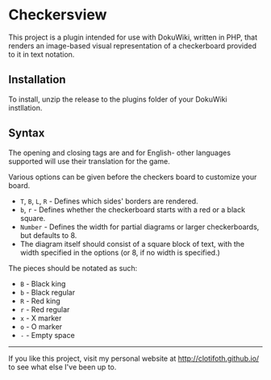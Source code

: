 Checkersview
======

This project is a plugin intended for use with DokuWiki, written in PHP, that renders an image-based visual representation of a checkerboard provided to it in text notation.

Installation
------
To install, unzip the release to the plugins folder of your DokuWiki instllation.

Syntax
------
The opening and closing tags are and for English- other languages supported will use their translation for the game.

Various options can be given before the checkers board to customize your board.

- `T`, `B`, `L`, `R` - Defines which sides' borders are rendered.
- `b`, `r` - Defines whether the checkerboard starts with a red or a black square.
- `Number` - Defines the width for partial diagrams or larger checkerboards, but defaults to 8.
- The diagram itself should consist of a square block of text, with the width specified in the options (or 8, if no width is specified.)

The pieces should be notated as such:

- `B` - Black king
- `b` - Black regular
- `R` - Red king
- `r` - Red regular
- `x` - X marker
- `o` - O marker
- `-` - Empty space


----

If you like this project, visit my personal website at http://clotifoth.github.io/ to see what else I've been up to.

